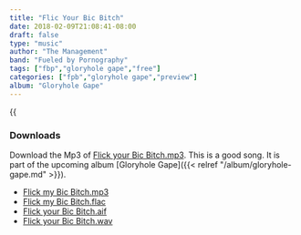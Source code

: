 ```yaml
---
title: "Flic Your Bic Bitch"
date: 2018-02-09T21:08:41-08:00
draft: false
type: "music"
author: "The Management"
band: "Fueled by Pornography"
tags: ["fbp","gloryhole gape","free"]
categories: ["fpb","gloryhole gape","preview"]
album: "Gloryhole Gape"
---
```


{{<audio
    src="/downloads/fueled-by-pornography/flic-my-bic-bitch.mp3"
    name="Flick my Bic Bitch"
    band="Fueled by Pornography"
    >}}


### Downloads
Download the Mp3 of [Flick your Bic Bitch.mp3](/downloads/fueled-by-pornography/flic-my-bic-bitch.mp3). This is a good song. It
is part of the upcoming album [Gloryhole Gape]({{< relref "/album/gloryhole-gape.md" >}}).

* [Flick my Bic Bitch.mp3](/downloads/fueled-by-pornography/flic-my-bic-bitch.mp3)
* [Flick my Bic Bitch.flac](/downloads/fueled-by-pornography/flic-my-bic-bitch.flac)
* [Flick your Bic Bitch.aif](/downloads/fueled-by-pornography/flic-my-bic-bitch.aif)
* [Flick your Bic Bitch.wav](/downloads/fueled-by-pornography/flic-my-bic-bitch.wav)
